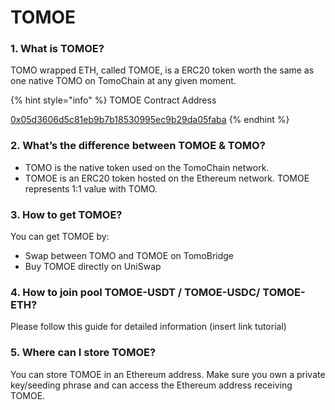 # TOMOE

### 1. What is TOMOE?

TOMO wrapped ETH, called TOMOE, is a ERC20 token worth the same as one native TOMO on TomoChain at any given moment.

{% hint style="info" %}
TOMOE Contract Address

[0x05d3606d5c81eb9b7b18530995ec9b29da05faba](https://etherscan.io/address/0x05d3606d5c81eb9b7b18530995ec9b29da05faba)
{% endhint %}

### 2. What’s the difference between TOMOE & TOMO?

* TOMO is the native token used on the TomoChain network. 
* TOMOE is an ERC20 token hosted on the Ethereum network. TOMOE represents 1:1 value with TOMO.

### 3. How to get TOMOE? 

You can get TOMOE by: 

* Swap between TOMO and TOMOE on TomoBridge
* Buy TOMOE directly on UniSwap 

### 4. How to join pool TOMOE-USDT / TOMOE-USDC/ TOMOE-ETH?

Please follow this guide for detailed information \(insert link tutorial\) 

### 5. Where can I store TOMOE?

You can store TOMOE in an Ethereum address.  Make sure you own a private key/seeding phrase and can access the Ethereum address receiving TOMOE. 

